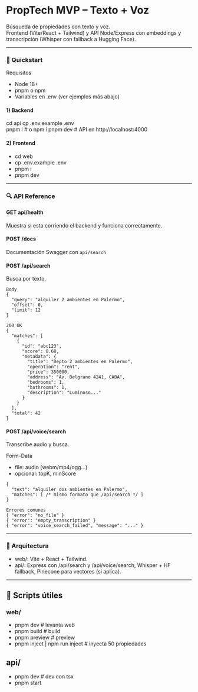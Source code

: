 # PropTech MVP – Texto + Voz

Búsqueda de propiedades con texto y voz.  
Frontend (Vite/React + Tailwind) y API Node/Express con embeddings y transcripción (Whisper con fallback a Hugging Face).

---

### 🚀 Quickstart

Requisitos
- Node 18+
- pnpm o npm
- Variables en .env (ver ejemplos más abajo)

#### 1) Backend
cd api
cp .env.example .env      
pnpm i                    # o npm i
pnpm dev                  # API en http://localhost:4000

#### 2) Frontend
- cd web
- cp .env.example .env      
- pnpm i
- pnpm dev           

---

### 🔍 API Reference
#### GET api/health
Muestra si esta corriendo el backend y funciona correctamente. 
#### POST /docs
Documentación Swagger con ```api/search```
#### POST /api/search
Busca por texto.

```
Body
{
  "query": "alquiler 2 ambientes en Palermo",
  "offset": 0,
  "limit": 12
}
```
```
200 OK
{
  "matches": [
    {
      "id": "abc123",
      "score": 0.68,
      "metadata": {
        "title": "Depto 2 ambientes en Palermo",
        "operation": "rent",
        "price": 350000,
        "address": "Av. Belgrano 4241, CABA",
        "bedrooms": 1,
        "bathrooms": 1,
        "description": "Luminoso..."
      }
    }
  ],
  "total": 42
}
```

#### POST /api/voice/search
Transcribe audio y busca.

Form-Data
- file: audio (webm/mp4/ogg…)
- opcional: topK, minScore

```200 OK
{
  "text": "alquiler dos ambientes en Palermo",
  "matches": [ /* mismo formato que /api/search */ ]
}

Errores comunes
{ "error": "no_file" }
{ "error": "empty_transcription" }
{ "error": "voice_search_failed", "message": "..." }
```

---

### 🧱 Arquitectura
- web/: Vite + React + Tailwind.
- api/: Express con /api/search y /api/voice/search, Whisper + HF fallback, Pinecone para vectores (si aplica).

---

## 🧰 Scripts útiles
### web/
- pnpm dev        # levanta web
- pnpm build      # build
- pnpm preview    # preview
- pnpm inject | npm run inject # inyecta 50 propiedades

## api/
- pnpm dev        # dev con tsx
- pnpm start 